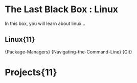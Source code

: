 # The Last Black Box : Linux
In this box, you will learn about linux...

## Linux{11}
{Package-Managers}
{Navigating-the-Command-Line}
{Git}

# Projects{11}
